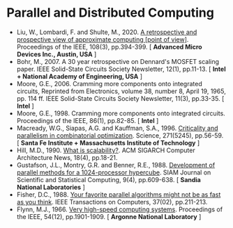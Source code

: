 # Parallel and Distributed Computing

* Liu, W., Lombardi, F. and Shulte, M., 2020. [A retrospective and prospective view of approximate computing [point of view]](https://ieeexplore.ieee.org/abstract/document/9024190/). Proceedings of the IEEE, 108(3), pp.394-399. [ **Advanced Micro Devices Inc., Austin, USA** ]
* Bohr, M., 2007. A 30 year retrospective on Dennard's MOSFET scaling paper. IEEE Solid-State Circuits Society Newsletter, 12(1), pp.11-13. [ **Intel + National Academy of Engineering, USA** ]
* Moore, G.E., 2006. Cramming more components onto integrated circuits, Reprinted from Electronics, volume 38, number 8, April 19, 1965, pp. 114 ff. IEEE Solid-State Circuits Society Newsletter, 11(3), pp.33-35. [ **Intel** ]
* Moore, G.E., 1998. Cramming more components onto integrated circuits. Proceedings of the IEEE, 86(1), pp.82-85. [ **Intel** ]
* Macready, W.G., Siapas, A.G. and Kauffman, S.A., 1996. [Criticality and parallelism in combinatorial optimization](https://www.science.org/doi/abs/10.1126/science.271.5245.56). Science, 271(5245), pp.56-59. [ **Santa Fe Institute + Massachusetts Institute of Technology** ]
* Hill, M.D., 1990. [What is scalability?](https://dl.acm.org/doi/abs/10.1145/121973.121975). ACM SIGARCH Computer Architecture News, 18(4), pp.18-21.
* Gustafson, J.L., Montry, G.R. and Benner, R.E., 1988. [Development of parallel methods for a 1024-processor hypercube](https://epubs.siam.org/doi/abs/10.1137/0909041). SIAM Journal on Scientific and Statistical Computing, 9(4), pp.609-638. [ **Sandia National Laboratories** ]
* Fisher, D.C., 1988. [Your favorite parallel algorithms might not be as fast as you think](https://store.computer.org/csdl/journal/tc/1988/02/t0211/13rRUy2YLRY). IEEE Transactions on Computers, 37(02), pp.211-213.
* Flynn, M.J., 1966. [Very high-speed computing systems](https://ieeexplore.ieee.org/abstract/document/1447203). Proceedings of the IEEE, 54(12), pp.1901-1909. [ **Argonne National Laboratory** ]
